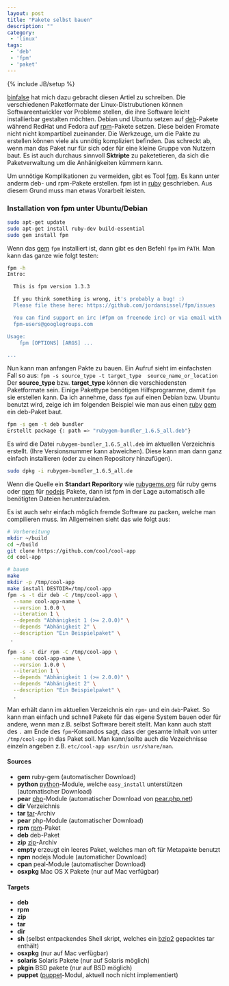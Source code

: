 ```yaml
---
layout: post
title: "Pakete selbst bauen"
description: ""
category:
 - 'linux'
tags:
 - 'deb'
 - 'fpm'
 - 'paket'
---
```

{% include JB/setup %}

[binfalse] hat mich dazu gebracht diesen Artiel zu schreiben. Die verschiedenen Paketformate der Linux-Distrubutionen können Softwareentwickler vor Probleme stellen, die ihre Software leicht installierbar gestalten möchten. Debian und Ubuntu setzen auf [deb]-Pakete während RedHat und Fedora auf [rpm]-Pakete setzen. Diese beiden Fromate nicht nicht kompartibel zueinander. Die Werkzeuge, um die Pakte zu erstellen können viele als unnötig kompliziert befinden. Das schreckt ab, wenn man das Paket nur für sich oder für eine kleine Gruppe von Nutzern baut. Es ist auch durchaus sinnvoll __Sktripte__ zu paketetieren, da sich die Paketverwaltung um die Anhänigkeiten kümmern kann.

Um unnötige Komplikationen zu vermeiden, gibt es Tool [fpm]. Es kann unter anderm deb- und rpm-Pakete erstellen. fpm ist in [ruby] geschrieben. Aus diesem Grund muss man etwas Vorarbeit leisten.

### Installation von fpm unter Ubuntu/Debian

``` sh
sudo apt-get update
sudo apt-get install ruby-dev build-essential
sudo gem install fpm
```

Wenn das [gem] `fpm` installiert ist, dann gibt es den Befehl `fpm` im `PATH`. Man kann das ganze wie folgt testen:

``` sh
fpm -h
Intro:

  This is fpm version 1.3.3

  If you think something is wrong, it's probably a bug! :)
  Please file these here: https://github.com/jordansissel/fpm/issues

  You can find support on irc (#fpm on freenode irc) or via email with
  fpm-users@googlegroups.com

Usage:
    fpm [OPTIONS] [ARGS] ...

...
```

Nun kann man anfangen Pakte zu bauen. Ein Aufruf sieht im einfachsten Fall so aus: `fpm -s source_type -t target_type  source_name_or_location` Der __source_type__ bzw. __target_type__ können die verschiedensten Paketformate sein. Einige Pakettype benötigen Hilfsprogramme, damit `fpm` sie erstellen kann. Da ich annehme, dass `fpm` auf einen Debian bzw. Ubuntu benutzt wird, zeige ich im folgenden Beispiel wie man aus einen [ruby] [gem] ein deb-Paket baut.

``` sh
fpm -s gem -t deb bundler
Erstellt package {: path => "rubygem-bundler_1.6.5_all.deb"}
```

Es wird die Datei `rubygem-bundler_1.6.5_all.deb` im aktuellen Verzeichnis erstellt. (Ihre Versionsnummer kann abweichen). Diese kann man dann ganz einfach installieren (oder zu einen Repository hinzufügen).

``` sh
sudo dpkg -i rubygem-bundler_1.6.5_all.de
```

Wenn die Quelle ein __Standart Reporitory__ wie [rubygems.org] für ruby gems  oder  [npm] für [nodejs] Pakete, dann ist fpm in der Lage automatisch alle benötigten Dateien herunterzuladen.

Es ist auch sehr einfach möglich fremde Software zu packen, welche man compilieren muss. Im Allgemeinen sieht das wie folgt aus:

``` sh
# Vorbereitung
mkdir ~/build
cd ~/build
git clone https://github.com/cool/cool-app
cd cool-app

# bauen
make
mkdir -p /tmp/cool-app 
make install DESTDIR=/tmp/cool-app
fpm -s -t dir deb -C /tmp/cool-app \
  --name cool-app-name \
  --version 1.0.0 \
  --iteration 1 \
  --depends "Abhänigkeit 1 (>= 2.0.0)" \
  --depends "Abhänigkeit 2" \
  --description "Ein Beispielpaket" \
 .

fpm -s -t dir rpm -C /tmp/cool-app \
  --name cool-app-name \
  --version 1.0.0 \
  --iteration 1 \
  --depends "Abhänigkeit 1 (>= 2.0.0)" \
  --depends "Abhänigkeit 2" \
  --description "Ein Beispielpaket" \
  .
```

Man erhält dann im aktuellen Verzeichnis ein `rpm`- und ein `deb`-Paket. So kann man einfach und schnell Pakete für das eigene System bauen oder für andere, wenn man z.B. selbst Software bereit stellt. Man kann auch statt des `.` am Ende des `fpm`-Komandos sagt, dass der gesamte Inhalt von unter `/tmp/cool-app` in das Paket soll. Man kann/sollte auch die Vezeichnisse einzeln angeben z.B. `etc/cool-app usr/bin usr/share/man`.



#### Sources
* __gem__ ruby-gem (automatischer Download)
* __python__ [python]-Module, welche `easy_install` unterstützen (automatischer Download)
* __pear__ [php]-Module (automatischer Download von [pear.php.net])
* __dir__ Verzeichnis
* __tar__ [tar]-Archiv
* __pear__ php-Module (automatischer Download)
* __rpm__ [rpm]-Paket
* __deb__ deb-Paket
* __zip__ [zip]-Archiv
* __empty__ erzeugt ein leeres Paket, welches man oft für Metapakte benutzt
* __npm__ nodejs Module (automaticher Download)
* __cpan__ peal-Module (automatischer Download)
* __osxpkg__ Mac OS X Pakete (nur auf Mac verfügbar)

#### Targets
* __deb__
* __rpm__
* __zip__
* __tar__
* __dir__
* __sh__ (selbst entpackendes Shell skript, welches ein [bzip2] gepacktes tar enthält)
* __osxpkg__ (nur auf Mac verfügbar)
* __solaris__ Solaris Pakete (nur auf Solaris möglich)
* __pkgin__ BSD pakete (nur auf BSD möglich)
* __puppet__ ([puppet]-Modul, aktuell noch nicht implementiert)


[binfalse]: http://binfalse.de/
[fpm]:https://github.com/jordansissel/fpm/wiki
[deb]: http://de.wikipedia.org/wiki/Debian-Paket
[rpm]: http://de.wikipedia.org/wiki/RPM_Package_Manager
[ruby]: https://www.ruby-lang.org/de/
[gem]: http://guides.rubygems.org/what-is-a-gem/
[rubygems.org]: https://rubygems.org/
[npm]: https://www.npmjs.com/
[nodejs]: http://nodejs.org/
[puppet]: http://puppetlabs.com/puppet/what-is-puppet
[tar]: http://de.wikipedia.org/wiki/Tar
[zip]: http://de.wikipedia.org/wiki/ZIP-Dateiformat
[python]: https://www.python.org/
[php]: http://php.net/
[pear.php.net]: http://pear.php.net/
[bzip2]: http://www.bzip.org/
